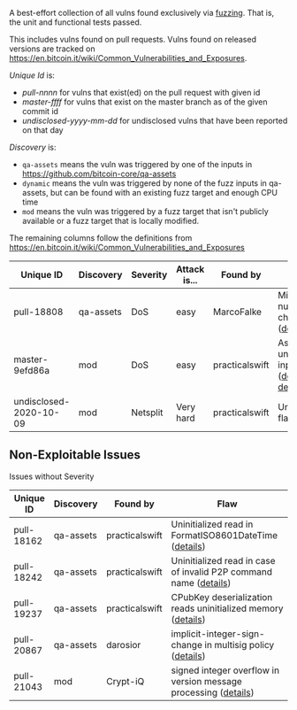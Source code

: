 A best-effort collection of all vulns found exclusively via [fuzzing](https://github.com/bitcoin/bitcoin/blob/master/doc/fuzzing.md). That is, the unit and functional tests passed.

This includes vulns found on pull requests. Vulns found on released versions are tracked on https://en.bitcoin.it/wiki/Common_Vulnerabilities_and_Exposures.

_Unique Id_ is:

* _pull-nnnn_ for vulns that exist(ed) on the pull request with given id
* _master-ffff_ for vulns that exist on the master branch as of the given commit id
* _undisclosed-yyyy-mm-dd_ for undisclosed vulns that have been reported on that day

_Discovery_ is:

* `qa-assets` means the vuln was triggered by one of the inputs in https://github.com/bitcoin-core/qa-assets
* `dynamic` means the vuln was triggered by none of the fuzz inputs in qa-assets, but can be found with an existing fuzz target and enough CPU time
* `mod` means the vuln was triggered by a fuzz target that isn't publicly available or a fuzz target that is locally modified.

The remaining columns follow the definitions from https://en.bitcoin.it/wiki/Common_Vulnerabilities_and_Exposures


| Unique ID              | Discovery | Severity | Attack is... | Found by       | Flaw                 |
|------------------------|-----------|----------|--------------|----------------|----------------------|
| pull-18808             | qa-assets | DoS      | easy         | MarcoFalke     | Missing nullptr check ([details](https://github.com/bitcoin/bitcoin/pull/18808#discussion_r417307258)) |
| master-9efd86a         | mod       | DoS      | easy         | practicalswift | Assert on untrusted input ([details](https://github.com/bitcoin/bitcoin/pull/20317#issuecomment-723046620), [details](https://github.com/bitcoin/bitcoin/pull/20317#issuecomment-723047111)) |
| undisclosed-2020-10-09 | mod       | Netsplit | Very hard    | practicalswift | Undisclosed flaw |

## Non-Exploitable Issues

Issues without Severity

| Unique ID              | Discovery | Found by       | Flaw                  |
|------------------------|-----------|----------------|-----------------------|
| pull-18162             | qa-assets | practicalswift | Uninitialized read in FormatISO8601DateTime ([details](https://github.com/bitcoin/bitcoin/pull/18162)) |
| pull-18242             | qa-assets | practicalswift | Uninitialized read in case of invalid P2P command name ([details](https://github.com/bitcoin/bitcoin/pull/18242#issuecomment-593674721)) |
| pull-19237             | qa-assets | practicalswift | CPubKey deserialization reads uninitialized memory ([details](https://github.com/bitcoin/bitcoin/issues/19235)) |
| pull-20867             | qa-assets | darosior       | implicit-integer-sign-change in multisig policy ([details](https://github.com/bitcoin/bitcoin/pull/20867#issuecomment-782474611)) |
| pull-21043             | mod       | Crypt-iQ       | signed integer overflow in version message processing ([details](https://github.com/bitcoin/bitcoin/pull/21043)) |
